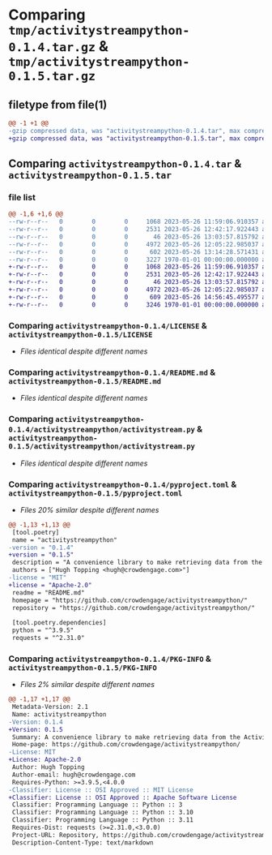 # Comparing `tmp/activitystreampython-0.1.4.tar.gz` & `tmp/activitystreampython-0.1.5.tar.gz`

## filetype from file(1)

```diff
@@ -1 +1 @@
-gzip compressed data, was "activitystreampython-0.1.4.tar", max compression
+gzip compressed data, was "activitystreampython-0.1.5.tar", max compression
```

## Comparing `activitystreampython-0.1.4.tar` & `activitystreampython-0.1.5.tar`

### file list

```diff
@@ -1,6 +1,6 @@
--rw-r--r--   0        0        0     1068 2023-05-26 11:59:06.910357 activitystreampython-0.1.4/LICENSE
--rw-r--r--   0        0        0     2531 2023-05-26 12:42:17.922443 activitystreampython-0.1.4/README.md
--rw-r--r--   0        0        0       46 2023-05-26 13:03:57.815792 activitystreampython-0.1.4/activitystreampython/__init__.py
--rw-r--r--   0        0        0     4972 2023-05-26 12:05:22.985037 activitystreampython-0.1.4/activitystreampython/activitystream.py
--rw-r--r--   0        0        0      602 2023-05-26 13:14:28.571431 activitystreampython-0.1.4/pyproject.toml
--rw-r--r--   0        0        0     3227 1970-01-01 00:00:00.000000 activitystreampython-0.1.4/PKG-INFO
+-rw-r--r--   0        0        0     1068 2023-05-26 11:59:06.910357 activitystreampython-0.1.5/LICENSE
+-rw-r--r--   0        0        0     2531 2023-05-26 12:42:17.922443 activitystreampython-0.1.5/README.md
+-rw-r--r--   0        0        0       46 2023-05-26 13:03:57.815792 activitystreampython-0.1.5/activitystreampython/__init__.py
+-rw-r--r--   0        0        0     4972 2023-05-26 12:05:22.985037 activitystreampython-0.1.5/activitystreampython/activitystream.py
+-rw-r--r--   0        0        0      609 2023-05-26 14:56:45.495577 activitystreampython-0.1.5/pyproject.toml
+-rw-r--r--   0        0        0     3246 1970-01-01 00:00:00.000000 activitystreampython-0.1.5/PKG-INFO
```

### Comparing `activitystreampython-0.1.4/LICENSE` & `activitystreampython-0.1.5/LICENSE`

 * *Files identical despite different names*

### Comparing `activitystreampython-0.1.4/README.md` & `activitystreampython-0.1.5/README.md`

 * *Files identical despite different names*

### Comparing `activitystreampython-0.1.4/activitystreampython/activitystream.py` & `activitystreampython-0.1.5/activitystreampython/activitystream.py`

 * *Files identical despite different names*

### Comparing `activitystreampython-0.1.4/pyproject.toml` & `activitystreampython-0.1.5/pyproject.toml`

 * *Files 20% similar despite different names*

```diff
@@ -1,13 +1,13 @@
 [tool.poetry]
 name = "activitystreampython"
-version = "0.1.4"
+version = "0.1.5"
 description = "A convenience library to make retrieving data from the Activity Stream Data Service API easier"
 authors = ["Hugh Topping <hugh@crowdengage.com>"]
-license = "MIT"
+license = "Apache-2.0"
 readme = "README.md"
 homepage = "https://github.com/crowdengage/activitystreampython/"
 repository = "https://github.com/crowdengage/activitystreampython/"
 
 [tool.poetry.dependencies]
 python = "^3.9.5"
 requests = "^2.31.0"
```

### Comparing `activitystreampython-0.1.4/PKG-INFO` & `activitystreampython-0.1.5/PKG-INFO`

 * *Files 2% similar despite different names*

```diff
@@ -1,17 +1,17 @@
 Metadata-Version: 2.1
 Name: activitystreampython
-Version: 0.1.4
+Version: 0.1.5
 Summary: A convenience library to make retrieving data from the Activity Stream Data Service API easier
 Home-page: https://github.com/crowdengage/activitystreampython/
-License: MIT
+License: Apache-2.0
 Author: Hugh Topping
 Author-email: hugh@crowdengage.com
 Requires-Python: >=3.9.5,<4.0.0
-Classifier: License :: OSI Approved :: MIT License
+Classifier: License :: OSI Approved :: Apache Software License
 Classifier: Programming Language :: Python :: 3
 Classifier: Programming Language :: Python :: 3.10
 Classifier: Programming Language :: Python :: 3.11
 Requires-Dist: requests (>=2.31.0,<3.0.0)
 Project-URL: Repository, https://github.com/crowdengage/activitystreampython/
 Description-Content-Type: text/markdown
```

